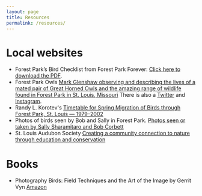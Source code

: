 ```yaml
---
layout: page
title: Resources
permalink: /resources/
---
```


# Local websites
- Forest Park’s Bird Checklist from Forest Park Forever: [Click here to download the PDF](https://www.forestparkforever.org/s/Birds-of-FP-Checklist_rev2016129-2.pdf).
- Forest Park Owls [Mark Glenshaw observing and describing the lives of a mated pair of Great Horned Owls and the amazing range of wildlife found in Forest Park in St. Louis, Missouri](http://forestparkowls.blogspot.com/) There is also a [Twitter](https://twitter.com/forestparkowls) and [Instagram](https://www.instagram.com/forestparkowls/).
- Randy L. Korotev's [Timetable for Spring Migration of Birds through Forest Park, St. Louis — 1979–2002](https://sites.wustl.edu/fpmigrantbirds/)
- Photos of birds seen by Bob and Sally in Forest Park. [Photos seen or taken by Sally Sharamitaro and Bob Corbett](http://faculty.webster.edu/corbetre/birds/park-bird-photos.html)
- St. Louis Audubon Society [Creating a community connection to nature through education and conservation](https://stlouisaudubon.org/)

# Books
- Photography Birds: Field Techniques and the Art of the Image by Gerrit Vyn [Amazon](https://www.amazon.com/Photography-Birds-Field-Techniques-Image/dp/1680510991/)
